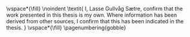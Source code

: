 <!-- This page is for an official declaration. -->


\vspace*{\fill}
\noindent
\textit{
I, Lasse Gullvåg Sætre, confirm that the work presented in this thesis is my own. Where information has been derived from other sources, I confirm that this has been indicated in the thesis.
}
\vspace*{\fill}
\pagenumbering{gobble}
